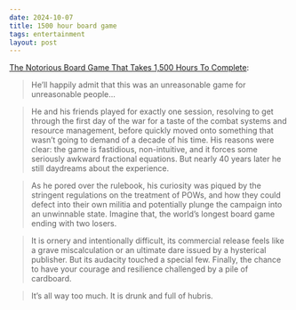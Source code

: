 ```yaml
---
date: 2024-10-07
title: 1500 hour board game
tags: entertainment
layout: post
---
```


[The Notorious Board Game That Takes 1,500 Hours To Complete](https://kotaku.com/the-notorious-board-game-that-takes-1500-hours-to-compl-1818510912):

> He’ll happily admit that this was an unreasonable game for unreasonable people...

> He and his friends played for exactly one session, resolving to get through the first day of the war for a taste of the combat systems and resource management, before quickly moved onto something that wasn’t going to demand of a decade of his time. His reasons were clear: the game is fastidious, non-intuitive, and it forces some seriously awkward fractional equations. But nearly 40 years later he still daydreams about the experience.

> As he pored over the rulebook, his curiosity was piqued by the stringent regulations on the treatment of POWs, and how they could defect into their own militia and potentially plunge the campaign into an unwinnable state. Imagine that, the world’s longest board game ending with two losers.

> It is ornery and intentionally difficult, its commercial release feels like a grave miscalculation or an ultimate dare issued by a hysterical publisher. But its audacity touched a special few. Finally, the chance to have your courage and resilience challenged by a pile of cardboard.

> It’s all way too much. It is drunk and full of hubris.
